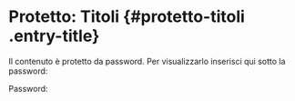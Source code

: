 Protetto: Titoli {#protetto-titoli .entry-title}
================

Il contenuto è protetto da password. Per visualizzarlo inserisci qui sotto la password:

Password:
